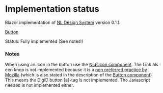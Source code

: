# Implementation status
Blazor implementation of [NL Design System](https://nl-design-system.gitlab.io/nl-design-system/index.html) version 0.1.1. 

[Button](https://nl-design-system.gitlab.io/nl-design-system/componenten/button/index.html)

Status: Fully implemented (See notes!)

### Notes
When using an icon in the button use the [NldsIcon component](../icon).
The Link als een knop is not implemented because it is a [non preferred practice by Mozilla](https://developer.mozilla.org/en-US/docs/Web/Accessibility/ARIA/Roles/button_role) (which is also stated in the description of the [Button component](https://nl-design-system.gitlab.io/nl-design-system/componenten/button/index.html))
This means the DigiD button [a]-tag is not implemented. The Javascript needed is not implemented either.